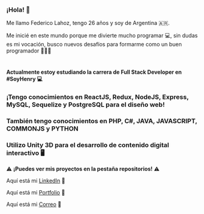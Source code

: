 ### ¡Hola! :wave:

Me llamo Federico Lahoz, tengo 26 años y soy de Argentina 🇦🇷.

Me inicié en este mundo porque me divierte mucho programar 💻, sin dudas es mi vocación, busco nuevos desafíos para formarme como un buen programador 🧑‍💻:muscle:

#

#### Actualmente estoy estudiando la carrera de Full Stack Developer en #SoyHenry 💻
### ¡Tengo conocimientos en ReactJS, Redux, NodeJS, Express, MySQL, Sequelize y PostgreSQL para el diseño web!
### También tengo conocimientos en PHP, C#, JAVA, JAVASCRIPT, COMMONJS y PYTHON
### Utilizo Unity 3D para el desarrollo de contenido digital interactivo :desktop_computer:

:warning: **¡Puedes ver mis proyectos en la pestaña repositorios!** :warning:

Aquí está mi [LinkedIn](https://www.linkedin.com/in/fedexaz/) :link:

Aquí está mi [Portfolio](http://fedelahoz.epizy.com/) :link:

Aquí está mi [Correo](mailto:fedexaz3@gmail.com) :email:
